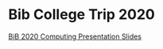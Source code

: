 # Bib College Trip 2020

[BiB 2020 Computing Presentation Slides](https://ssu-my.sharepoint.com/:p:/g/personal/martin_reid_solent_ac_uk/EfUy3r-deexJlzPHE7_QgZ4BxCYTtt3FA2sdRGhEPdu6Xw?e=ihVQXe)
